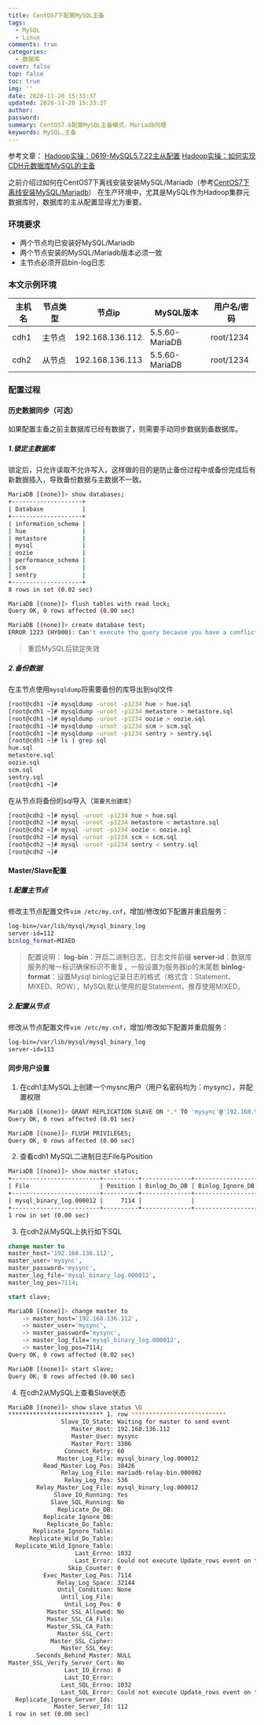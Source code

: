 ```yaml
---
title: CentOS7下配置MySQL主备
tags:
  - MySQL
  - Linux
comments: true
categories:
  - 数据库
cover: false
top: false
toc: true
img: ''
date: 2020-11-20 15:33:37
updated: 2020-11-20 15:33:37
author:
password:
summary: CentOS7.6配置MySQL主备模式，Mariadb同理
keywords: MySQL,主备
---
```

参考文章：
[Hadoop实操：0619-MySQL5.7.22主从配置](https://mp.weixin.qq.com/s?__biz=MzI4OTY3MTUyNg==&mid=2247497728&idx=1&sn=db180d0b7ef75c15c66b80d3d8691344&chksm=ec292809db5ea11f9ecdd7d48f81d887f5961f4e5e41cf6dca7c4a46ff9120a4c886e3e327a4&scene=21#wechat_redirect)
[Hadoop实操：如何实现CDH元数据库MySQL的主备](https://mp.weixin.qq.com/s?__biz=MzI4OTY3MTUyNg==&mid=2247484806&idx=1&sn=04714c756e0999ec68785a916f9bdbe3&chksm=ec2ad58fdb5d5c9960d690402cab9d010bda3c7c6e8ec2d9687f73771508dd67bd4a9cb8f6f7&scene=21#wechat_redirect)

之前介绍过如何在CentOS7下离线安装安装MySQL/Mariadb（参考[CentOS7下离线安装MySQL/Mariadb](http://blog.hming.org/2018/12/08/centos7-xia-chi-xian-an-zhuang-mysql/)）
在生产环境中，尤其是MySQL作为Hadoop集群元数据库时，数据库的主从配置显得尤为重要。

### 环境要求

* 两个节点均已安装好MySQL/Mariadb
* 两个节点安装的MySQL/Mariadb版本必须一致
* 主节点必须开启bin-log日志

### 本文示例环境
| 主机名 | 节点类型 | 节点ip          | MySQL版本      | 用户名/密码 |
| ------ | -------- | --------------- | -------------- | ----------- |
| cdh1   | 主节点   | 192.168.136.112 | 5.5.60-MariaDB | root/1234   |
| cdh2   | 从节点   | 192.168.136.113 | 5.5.60-MariaDB | root/1234   |

### 配置过程
#### 历史数据同步（可选）
如果配置主备之前主数据库已经有数据了，则需要手动同步数据到备数据库。
##### 1.锁定主数据库
锁定后，只允许读取不允许写入，这样做的目的是防止备份过程中或备份完成后有新数据插入，导致备份数据与主数据不一致。

```bash
MariaDB [(none)]> show databases;
+--------------------+
| Database           |
+--------------------+
| information_schema |
| hue                |
| metastore          |
| mysql              |
| oozie              |
| performance_schema |
| scm                |
| sentry             |
+--------------------+
8 rows in set (0.02 sec)

MariaDB [(none)]> flush tables with read lock;
Query OK, 0 rows affected (0.00 sec)

MariaDB [(none)]> create database test;
ERROR 1223 (HY000): Can't execute the query because you have a conflicting read lock
```
> 重启MySQL后锁定失效

##### 2.备份数据
在主节点使用`mysqldump`将需要备份的库导出到sql文件

```bash
[root@cdh1 ~]# mysqldump -uroot -p1234 hue > hue.sql
[root@cdh1 ~]# mysqldump -uroot -p1234 metastore > metastore.sql
[root@cdh1 ~]# mysqldump -uroot -p1234 oozie > oozie.sql
[root@cdh1 ~]# mysqldump -uroot -p1234 scm > scm.sql
[root@cdh1 ~]# mysqldump -uroot -p1234 sentry > sentry.sql
[root@cdh1 ~]# ls | grep sql
hue.sql
metastore.sql
oozie.sql
scm.sql
sentry.sql
[root@cdh1 ~]# 
```

在从节点将备份的sql导入（`需要先创建库`）

```bash
[root@cdh2 ~]# mysql -uroot -p1234 hue < hue.sql 
[root@cdh2 ~]# mysql -uroot -p1234 metastore < metastore.sql 
[root@cdh2 ~]# mysql -uroot -p1234 oozie < oozie.sql 
[root@cdh2 ~]# mysql -uroot -p1234 scm < scm.sql 
[root@cdh2 ~]# mysql -uroot -p1234 sentry < sentry.sql 
[root@cdh2 ~]# 
```

#### Master/Slave配置
##### 1.配置主节点
修改主节点配置文件`vim /etc/my.cnf`，增加/修改如下配置并重启服务：

```bash
log-bin=/var/lib/mysql/mysql_binary_log
server-id=112
binlog_format=MIXED
```
> 配置说明：
> **log-bin**：开启二进制日志，日志文件前缀
> **server-id**：数据库服务的唯一标识确保标识不重复，一般设置为服务器ip的末尾数
> **binlog-format**：设置Mysql binlog记录日志的格式（格式含：Statement、MIXED、ROW），MySQL默认使用的是Statement，推荐使用MIXED。

##### 2.配置从节点
修改从节点配置文件`vim /etc/my.cnf`，增加/修改如下配置并重启服务：

```bash
log-bin=/var/lib/mysql/mysql_binary_log
server-id=113
```

#### 同步用户设置
1. 在cdh1主MySQL上创建一个mysnc用户（用户名密码均为：mysync），并配置权限

```bash
MariaDB [(none)]> GRANT REPLICATION SLAVE ON *.* TO 'mysync'@'192.168.%' IDENTIFIED BY 'mysync';
Query OK, 0 rows affected (0.01 sec)

MariaDB [(none)]> FLUSH PRIVILEGES;
Query OK, 0 rows affected (0.00 sec)
```

2. 查看cdh1 MySQL二进制日志File与Position

```bash
MariaDB [(none)]> show master status;
+-------------------------+----------+--------------+------------------+
| File                    | Position | Binlog_Do_DB | Binlog_Ignore_DB |
+-------------------------+----------+--------------+------------------+
| mysql_binary_log.000012 |     7114 |              |                  |
+-------------------------+----------+--------------+------------------+
1 row in set (0.00 sec)
```

3. 在cdh2从MySQL上执行如下SQL

```sql
change master to
master_host='192.168.136.112',
master_user='mysync',
master_password='mysync',
master_log_file='mysql_binary_log.000012',
master_log_pos=7114;

start slave;
```

```bash
MariaDB [(none)]> change master to
    -> master_host='192.168.136.112',
    -> master_user='mysync',
    -> master_password='mysync',
    -> master_log_file='mysql_binary_log.000012',
    -> master_log_pos=7114;
Query OK, 0 rows affected (0.02 sec)

MariaDB [(none)]> start slave;
Query OK, 0 rows affected (0.00 sec)
```

4. 在cdh2从MySQL上查看Slave状态

```bash
MariaDB [(none)]> show slave status \G
*************************** 1. row ***************************
               Slave_IO_State: Waiting for master to send event
                  Master_Host: 192.168.136.112
                  Master_User: mysync
                  Master_Port: 3306
                Connect_Retry: 60
              Master_Log_File: mysql_binary_log.000012
          Read_Master_Log_Pos: 38426
               Relay_Log_File: mariadb-relay-bin.000002
                Relay_Log_Pos: 536
        Relay_Master_Log_File: mysql_binary_log.000012
             Slave_IO_Running: Yes
            Slave_SQL_Running: No
              Replicate_Do_DB: 
          Replicate_Ignore_DB: 
           Replicate_Do_Table: 
       Replicate_Ignore_Table: 
      Replicate_Wild_Do_Table: 
  Replicate_Wild_Ignore_Table: 
                   Last_Errno: 1032
                   Last_Error: Could not execute Update_rows event on table scm.CM_VERSION; Can't find record in 'CM_VERSION', Error_code: 1032; handler error HA_ERR_END_OF_FILE; the event's master log mysql_binary_log.000012, end_log_pos 7456
                 Skip_Counter: 0
          Exec_Master_Log_Pos: 7114
              Relay_Log_Space: 32144
              Until_Condition: None
               Until_Log_File: 
                Until_Log_Pos: 0
           Master_SSL_Allowed: No
           Master_SSL_CA_File: 
           Master_SSL_CA_Path: 
              Master_SSL_Cert: 
            Master_SSL_Cipher: 
               Master_SSL_Key: 
        Seconds_Behind_Master: NULL
Master_SSL_Verify_Server_Cert: No
                Last_IO_Errno: 0
                Last_IO_Error: 
               Last_SQL_Errno: 1032
               Last_SQL_Error: Could not execute Update_rows event on table scm.CM_VERSION; Can't find record in 'CM_VERSION', Error_code: 1032; handler error HA_ERR_END_OF_FILE; the event's master log mysql_binary_log.000012, end_log_pos 7456
  Replicate_Ignore_Server_Ids: 
             Master_Server_Id: 112
1 row in set (0.00 sec)
```
